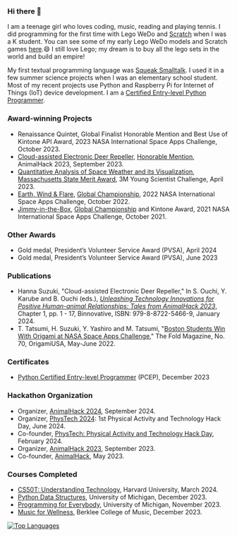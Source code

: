 ### Hi there 👋

I am a teenage girl who loves coding, music, reading and playing tennis. I did programming for the first time with Lego WeDo and [Scratch](https://scratch.mit.edu/users/hssboston/) when I was a K student. You can see some of my early Lego WeDo models and Scratch games [here](https://github.com/HSSBoston/early).😄 I still love Lego; my dream is to buy all the lego sets in the world and build an empire!

My first textual programming language was [Squeak Smalltalk](https://squeak.org/). I used it in a few summer science projects when I was an elementary school student. Most of my recent projects use Python and Raspberry Pi for Internet of Things (IoT) device development. I am a [Certified Entry-level Python Programmer](https://pythoninstitute.org/pcep). 

### Award-winning Projects
<!--
- [Renaissance Quintet](https://github.com/HSSBoston/renaissance-quintet), [Global Finalist Honorable Mention](https://www.spaceappschallenge.org/2023/awards/honorable-mentions/) and Best Use of Kintone API Award, 2023 NASA International Space Apps Challenge, October 2023.
-->
- Renaissance Quintet, Global Finalist Honorable Mention and Best Use of Kintone API Award, 2023 NASA International Space Apps Challenge, October 2023.
- [Cloud-assisted Electronic Deer Repeller](https://github.com/HSSBoston/deer-repeller), [Honorable Mention](https://devpost.com/software/cloud-assisted-electronic-deer-repeller), AnimalHack 2023, September 2023. 
- [Quantitative Analysis of Space Weather and its Visualization](https://github.com/HSSBoston/space-weather-smart-mirror), [Massachusetts State Merit Award](https://youngscientistlab.com/annual-challenge/finalists-mentors-judges/state-merit-winners?years=2023), 3M Young Scientist Challenge, April 2023. 
- [Earth, Wind & Flare](https://github.com/HSSBoston/earth-wind-and-flare), [Global Championship](https://2022.spaceappschallenge.org/awards/), 2022 NASA International Space Apps Challenge, October 2022.  
- [Jimmy-in-the-Box](https://github.com/HSSBoston/jimmy-in-the-box), [Global Championship](https://2021.spaceappschallenge.org/awards/) and Kintone Award, 2021 NASA International Space Apps Challenge, October 2021. 

### Other Awards

- Gold medal, President’s Volunteer Service Award (PVSA), April 2024
- Gold medal, President’s Volunteer Service Award (PVSA), June 2023

### Publications
<!--
- Hanna Suzuki, "[Constellation Sonifyer Development at NASA International Space Apps Challennge 2023](https://www.nyseikatsu.com/ny-news/12/2023/40075/7/),"　New York Weekly Newspaper, New York Seikatsu Press, January 2024. (in Japanese)
-->
- Hanna Suzuki, "Cloud-assisted Electronic Deer Repeller," In S. Ouchi, Y. Karube and B. Ouchi (eds.), *[Unleashing Technology Innovations for Positive Human-animal Relationships: Tales from AnimalHack 2023](https://www.amazon.com/dp/B0CSBPT21P)*, Chapter 1, pp. 1 - 17, Binnovative, ISBN: 979-8-8722-5466-9, January 2024.
- T. Tatsumi, H. Suzuki, Y. Yashiro and M. Tatsumi, "[Boston Students Win With Origami at NASA Space Apps Challenge](https://origamiusa.org/thefold/article/boston-students-win-origami-nasa-space-apps-challenge)," The Fold Magazine, No. 70, OrigamiUSA, May-June 2022.

### Certificates

- [Python Certified Entry-level Programmer](https://pythoninstitute.org/pcep) (PCEP), December 2023

### Hackathon Organization

- Organizer, [AnimalHack 2024](https://animalhack.org/ah24/), September 2024.
- Organizer, [PhysTech 2024](https://binnovative-boston.github.io/phystech/2024.html): 1st Physical Activity and Technology Hack Day, June 2024. 
- Co-founder, [PhysTech: Physical Activity and Technology Hack Day](https://binnovative-boston.github.io/phystech/), February 2024. 
- Organizer, [AnimalHack 2023](https://animalhack.org/ah23/), September 2023. 
- Co-founder, [AnimalHack](https://animalhack.org/), May 2023. 

### Courses Completed

- [CS50T: Understanding Technology](https://www.edx.org/learn/computer-science/harvard-university-cs50-s-understanding-technology), Harvard University, March 2024.
- [Python Data Structures](https://www.coursera.org/learn/python), University of Michigan, December 2023. 
- [Programming for Everybody](https://www.coursera.org/learn/python-data), University of Michigan, November 2023. 
- [Music for Wellness](https://www.coursera.org/learn/music-for-wellness), Berklee College of Music, December 2023. 

[![Top Languages](https://github-readme-stats.vercel.app/api/top-langs/?username=hssboston&layout=compact)](https://github.com/hssboston)


<!--
**HSSBoston/hssboston** is a ✨ _special_ ✨ repository because its `README.md` (this file) appears on your GitHub profile.

Here are some ideas to get you started:

- 🔭 I’m currently working on ...
- 🌱 I’m currently learning ...
- 👯 I’m looking to collaborate on ...
- 🤔 I’m looking for help with ...
- 💬 Ask me about ...
- 📫 How to reach me: ...
- 😄 Pronouns: ...
- ⚡ Fun fact: ...
-->
